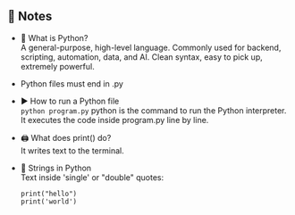 📝 Notes
--------
- 🐍 What is Python?  
    A general-purpose, high-level language. Commonly used for backend, scripting, automation, data, and AI. Clean syntax, easy to pick up, extremely powerful.

- Python files must end in .py

- ▶️ How to run a Python file  
    `python program.py`
    python is the command to run the Python interpreter. It executes the code inside program.py line by line.

- 🖨️ What does print() do?  
    It writes text to the terminal.

- 🧵 Strings in Python  
    Text inside 'single' or "double" quotes:
    ```
    print("hello")
    print('world')
    ```